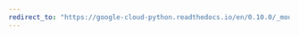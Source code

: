 ```yaml
---
redirect_to: "https://google-cloud-python.readthedocs.io/en/0.10.0/_modules/gcloud/dns/changes.html"
---
```

